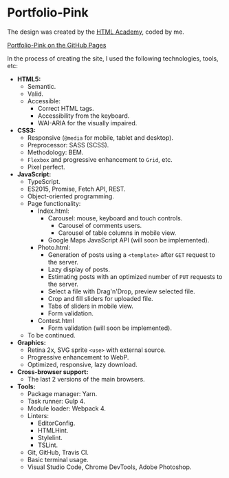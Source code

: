 # Portfolio-Pink

The design was created by the [HTML Academy](https://htmlacademy.ru), coded by me.

[Portfolio-Pink on the GitHub Pages](https://comp0te.github.io/Portfolio-Pink/)

In the process of creating the site, I used the following technologies, tools, etc:

- **HTML5:**
	- Semantic.
	- Valid.
	- Accessible:
		- Correct HTML tags.
		- Accessibility from the keyboard.
		- WAI-ARIA for the visually impaired.
- **CSS3:**
	- Responsive (`@media` for mobile, tablet and desktop).
	- Preprocessor: SASS (SCSS).
	- Methodology: BEM.
	- `Flexbox` and progressive enhancement to `Grid`, etc.
	- Pixel perfect.
- **JavaScript:**
	- TypeScript.
	- ES2015, Promise, Fetch API, REST.
  - Object-oriented programming.
  - Page functionality:
    - Index.html:
      - Carousel: mouse, keyboard and touch controls.
        - Carousel of comments users.
        - Carousel of table columns in mobile view.
      - Google Maps JavaScript API (will soon be implemented).
    - Photo.html:
      - Generation of posts using a `<template>` after `GET` request to the server.
      - Lazy display of posts.
      - Estimating posts with an optimized number of `PUT` requests to the server.
      - Select a file with Drag'n'Drop, preview selected file.
      - Crop and fill sliders for uploaded file.
      - Tabs of sliders in mobile view.
      - Form validation.
    - Contest.html
      - Form validation (will soon be implemented).
  - To be continued.
- **Graphics:**
	- Retina 2x, SVG sprite `<use>` with external source.
	- Progressive enhancement to WebP.
  - Optimized, responsive, lazy download.
- **Cross-browser support:**
	- The last 2 versions of the main browsers.
- **Tools:**
	- Package manager: Yarn.
	- Task runner: Gulp 4.
	- Module loader: Webpack 4.
	- Linters:
		- EditorConfig.
		- HTMLHint.
		- Stylelint.
		- TSLint.
	- Git, GitHub, Travis CI.
	- Basic terminal usage.
	- Visual Studio Code, Chrome DevTools, Adobe Photoshop.
